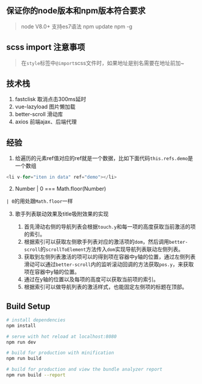 ## 保证你的node版本和npm版本符合要求
> node V8.0+ 支持es7语法
npm update npm -g

## scss import 注意事项
>在`style`标签中`@import`scss文件时，如果地址是别名需要在地址前加~

## 技术栈
1. fastclisk 取消点击300ms延时
2. vue-lazyload 图片懒加载
3. better-scroll 滑动库
4. axios 前端ajax、后端代理

## 经验
1. 给遍历的元素ref值对应的ref就是一个数据，比如下面代码`this.refs.demo`是一个数组

  ```javascript
  <li v-for="iten in data" ref="demo"></li>
  ```
2. Number | 0  === Math.floor(Number)

  `| 0`的用处跟`Math.floor`一样

3. 歌手列表联动效果及title吸附效果的实现

    1. 首先滑动右侧的导航列表会根据`touch.y`和每一项的高度获取当前激活的项的索引。
    2. 根据索引可以获取左侧歌手列表对应的激活项的`dom`，然后调用`better-scroll`的`scrollToElement`方法传入`dom`实现导航列表联动左侧列表。
    3. 获取到左侧列表激活的项可以的得到项在容器中y轴的位置，通过左侧列表滑动可以通过`better-scroll`内的监听滚动回调的方法获取`pos.y`，来获取项在容器中y轴的位置。
    4. 通过在y轴的位置以及每项的高度可以获取当前项的索引。
    5. 根据索引可以做导航列表的激活样式，也能固定左侧项的标题在顶部。

## Build Setup

``` bash
# install dependencies
npm install

# serve with hot reload at localhost:8080
npm run dev

# build for production with minification
npm run build

# build for production and view the bundle analyzer report
npm run build --report
```
